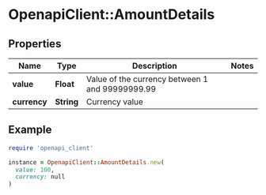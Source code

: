 # OpenapiClient::AmountDetails

## Properties

| Name | Type | Description | Notes |
| ---- | ---- | ----------- | ----- |
| **value** | **Float** | Value of the currency between 1 and 99999999.99 |  |
| **currency** | **String** | Currency value |  |

## Example

```ruby
require 'openapi_client'

instance = OpenapiClient::AmountDetails.new(
  value: 100,
  currency: null
)
```

